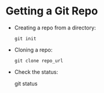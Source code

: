 # Getting a Git Repo

-   Creating a repo from a directory:
    
        git init
-   Cloning a repo:
    
        git clone repo_url

-   Check the status:
	
	git status
 
